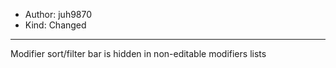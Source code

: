 - Author: juh9870
- Kind: Changed
---
Modifier sort/filter bar is hidden in non-editable modifiers lists